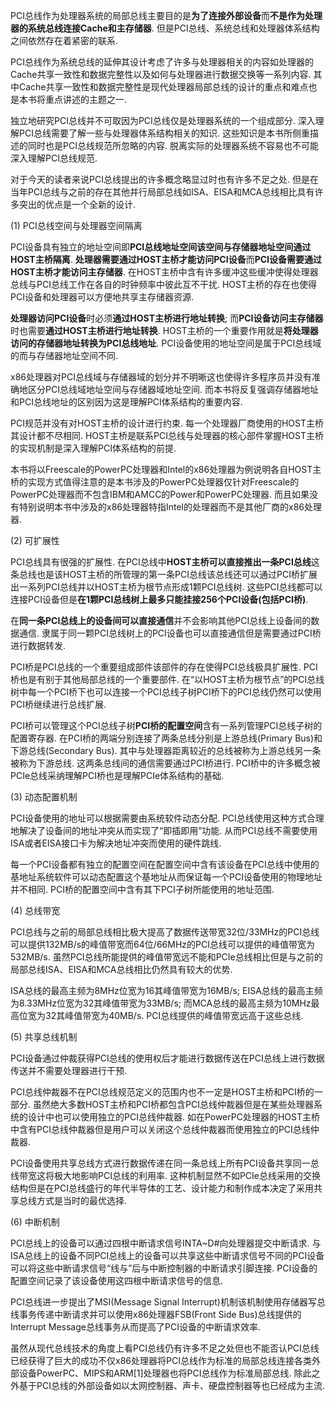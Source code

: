PCI总线作为处理器系统的局部总线主要目的是**为了连接外部设备**而**不是作为处理器的系统总线连接Cache和主存储器**. 但是PCI总线、系统总线和处理器体系结构之间依然存在着紧密的联系. 

PCI总线作为系统总线的延伸其设计考虑了许多与处理器相关的内容如处理器的Cache共享一致性和数据完整性以及如何与处理器进行数据交换等一系列内容. 其中Cache共享一致性和数据完整性是现代处理器局部总线的设计的重点和难点也是本书将重点讲述的主题之一. 

独立地研究PCI总线并不可取因为PCI总线仅是处理器系统的一个组成部分. 深入理解PCI总线需要了解一些与处理器体系结构相关的知识. 这些知识是本书所侧重描述的同时也是PCI总线规范所忽略的内容. 脱离实际的处理器系统不容易也不可能深入理解PCI总线规范. 

对于今天的读者来说PCI总线提出的许多概念略显过时也有许多不足之处. 但是在当年PCI总线与之前的存在其他并行局部总线如ISA、EISA和MCA总线相比具有许多突出的优点是一个全新的设计. 

(1) PCI总线空间与处理器空间隔离

PCI设备具有独立的地址空间即**PCI总线地址空间该空间与存储器地址空间通过HOST主桥隔离**. **处理器需要通过HOST主桥才能访问PCI设备**而**PCI设备需要通过HOST主桥才能访问主存储器**. 在HOST主桥中含有许多缓冲这些缓冲使得处理器总线与PCI总线工作在各自的时钟频率中彼此互不干扰. HOST主桥的存在也使得PCI设备和处理器可以方便地共享主存储器资源. 

**处理器访问PCI设备**时必须**通过HOST主桥进行地址转换**; 而**PCI设备访问主存储器**时也需要**通过HOST主桥进行地址转换**. HOST主桥的一个重要作用就是**将处理器访问的存储器地址转换为PCI总线地址**. PCI设备使用的地址空间是属于PCI总线域的而与存储器地址空间不同. 

x86处理器对PCI总线域与存储器域的划分并不明晰这也使得许多程序员并没有准确地区分PCI总线域地址空间与存储器域地址空间. 而本书将反复强调存储器地址和PCI总线地址的区别因为这是理解PCI体系结构的重要内容. 

PCI规范并没有对HOST主桥的设计进行约束. 每一个处理器厂商使用的HOST主桥其设计都不尽相同. HOST主桥是联系PCI总线与处理器的核心部件掌握HOST主桥的实现机制是深入理解PCI体系结构的前提. 

本书将以Freescale的PowerPC处理器和Intel的x86处理器为例说明各自HOST主桥的实现方式值得注意的是本书涉及的PowerPC处理器仅针对Freescale的PowerPC处理器而不包含IBM和AMCC的Power和PowerPC处理器. 而且如果没有特别说明本书中涉及的x86处理器特指Intel的处理器而不是其他厂商的x86处理器. 

(2) 可扩展性

PCI总线具有很强的扩展性. 在PCI总线中**HOST主桥可以直接推出一条PCI总线**这条总线也是该HOST主桥的所管理的第一条PCI总线该总线还可以通过PCI桥扩展出一系列PCI总线并以HOST主桥为根节点形成1颗PCI总线树. 这些PCI总线都可以连接PCI设备但是**在1颗PCI总线树上最多只能挂接256个PCI设备(包括PCI桥)**. 

在**同一条PCI总线上的设备间可以直接通信**并不会影响其他PCI总线上设备间的数据通信. 隶属于同一颗PCI总线树上的PCI设备也可以直接通信但是需要通过PCI桥进行数据转发. 

PCI桥是PCI总线的一个重要组成部件该部件的存在使得PCI总线极具扩展性. PCI桥也是有别于其他局部总线的一个重要部件. 在“以HOST主桥为根节点”的PCI总线树中每一个PCI桥下也可以连接一个PCI总线子树PCI桥下的PCI总线仍然可以使用PCI桥继续进行总线扩展. 

PCI桥可以管理这个PCI总线子树**PCI桥的配置空间**含有一系列管理PCI总线子树的配置寄存器. 在PCI桥的两端分别连接了两条总线分别是上游总线(Primary Bus)和下游总线(Secondary Bus). 其中与处理器距离较近的总线被称为上游总线另一条被称为下游总线. 这两条总线间的通信需要通过PCI桥进行. PCI桥中的许多概念被PCIe总线采纳理解PCI桥也是理解PCIe体系结构的基础. 

(3) 动态配置机制

PCI设备使用的地址可以根据需要由系统软件动态分配. PCI总线使用这种方式合理地解决了设备间的地址冲突从而实现了“即插即用”功能. 从而PCI总线不需要使用ISA或者EISA接口卡为解决地址冲突而使用的硬件跳线. 

每一个PCI设备都有独立的配置空间在配置空间中含有该设备在PCI总线中使用的基地址系统软件可以动态配置这个基地址从而保证每一个PCI设备使用的物理地址并不相同. PCI桥的配置空间中含有其下PCI子树所能使用的地址范围. 

(4) 总线带宽

PCI总线与之前的局部总线相比极大提高了数据传送带宽32位/33MHz的PCI总线可以提供132MB/s的峰值带宽而64位/66MHz的PCI总线可以提供的峰值带宽为532MB/s. 虽然PCI总线所能提供的峰值带宽远不能和PCIe总线相比但是与之前的局部总线ISA、EISA和MCA总线相比仍然具有较大的优势. 

ISA总线的最高主频为8MHz位宽为16其峰值带宽为16MB/s; EISA总线的最高主频为8.33MHz位宽为32其峰值带宽为33MB/s; 而MCA总线的最高主频为10MHz最高位宽为32其峰值带宽为40MB/s. PCI总线提供的峰值带宽远高于这些总线. 

(5) 共享总线机制

PCI设备通过仲裁获得PCI总线的使用权后才能进行数据传送在PCI总线上进行数据传送并不需要处理器进行干预. 

PCI总线仲裁器不在PCI总线规范定义的范围内也不一定是HOST主桥和PCI桥的一部分. 虽然绝大多数HOST主桥和PCI桥都包含PCI总线仲裁器但是在某些处理器系统的设计中也可以使用独立的PCI总线仲裁器. 如在PowerPC处理器的HOST主桥中含有PCI总线仲裁器但是用户可以关闭这个总线仲裁器而使用独立的PCI总线仲裁器. 

PCI设备使用共享总线方式进行数据传递在同一条总线上所有PCI设备共享同一总线带宽这将极大地影响PCI总线的利用率. 这种机制显然不如PCIe总线采用的交换结构但是在PCI总线盛行的年代半导体的工艺、设计能力和制作成本决定了采用共享总线方式是当时的最优选择. 

(6) 中断机制

PCI总线上的设备可以通过四根中断请求信号INTA~D#向处理器提交中断请求. 与ISA总线上的设备不同PCI总线上的设备可以共享这些中断请求信号不同的PCI设备可以将这些中断请求信号“线与”后与中断控制器的中断请求引脚连接. PCI设备的配置空间记录了该设备使用这四根中断请求信号的信息. 

PCI总线进一步提出了MSI(Message Signal Interrupt)机制该机制使用存储器写总线事务传递中断请求并可以使用x86处理器FSB(Front Side Bus)总线提供的Interrupt Message总线事务从而提高了PCI设备的中断请求效率. 

虽然从现代总线技术的角度上看PCI总线仍有许多不足之处但也不能否认PCI总线已经获得了巨大的成功不仅x86处理器将PCI总线作为标准的局部总线连接各类外部设备PowerPC、MIPS和ARM[1]处理器也将PCI总线作为标准局部总线. 除此之外基于PCI总线的外部设备如以太网控制器、声卡、硬盘控制器等也已经成为主流. 